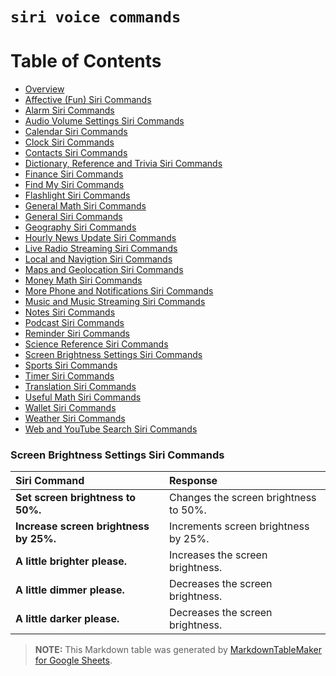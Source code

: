# `siri voice commands`

# Table of Contents

   + [Overview][page_overview]
   + [Affective (Fun) Siri Commands][page_affective]
   + [Alarm Siri Commands][page_alarm]
   + [Audio Volume Settings Siri Commands][page_audio]
   + [Calendar Siri Commands][page_calendar]
   + [Clock Siri Commands][page_clock]
   + [Contacts Siri Commands][page_contacts]
   + [Dictionary, Reference and Trivia Siri Commands][page_dictionary]
   + [Finance Siri Commands][page_finance]
   + [Find My Siri Commands][page_find]
   + [Flashlight Siri Commands][page_flashlight]
   + [General Math Siri Commands][page_general]
   + [General Siri Commands][page_general]
   + [Geography Siri Commands][page_geography]
   + [Hourly News Update Siri Commands][page_hourly]
   + [Live Radio Streaming Siri Commands][page_live]
   + [Local and Navigtion Siri Commands][page_local]
   + [Maps and Geolocation Siri Commands][page_maps]
   + [Money Math Siri Commands][page_money]
   + [More Phone and Notifications Siri Commands][page_more]
   + [Music and Music Streaming Siri Commands][page_music]
   + [Notes Siri Commands][page_notes]
   + [Podcast Siri Commands][page_podcast]
   + [Reminder Siri Commands][page_reminder]
   + [Science Reference Siri Commands][page_science]
   + [Screen Brightness Settings Siri Commands][page_screen]
   + [Sports Siri Commands][page_sports]
   + [Timer Siri Commands][page_timer]
   + [Translation Siri Commands][page_translation]
   + [Useful Math Siri Commands][page_useful]
   + [Wallet Siri Commands][page_wallet]
   + [Weather Siri Commands][page_weather]
   + [Web and YouTube Search Siri Commands][page_web]

### Screen Brightness Settings Siri Commands

|  **Siri Command** | Response |
| :--- | :--- |
|  **Set screen brightness to 50%.** | Changes the screen brightness to 50%. |
|  **Increase screen brightness by 25%.** | Increments screen brightness by 25%. |
|  **A little brighter please.** | Increases the screen brightness. |
|  **A little dimmer please.** | Decreases the screen brightness. |
|  **A little darker please.** | Decreases the screen brightness. |

> **NOTE:** This Markdown table was generated by [MarkdownTableMaker for Google Sheets][mtm].


[mtm]: https://gsuite.google.com/marketplace/app/markdowntablemaker/46507245362

[page_overview]: #overview
[page_affective]: #affective--fun--siri-commands
[page_alarm]: #alarm-siri-commands
[page_audio]: #audio-volume-settings-siri-commands
[page_calendar]: #calendar-siri-commands
[page_clock]: #clock-siri-commands
[page_contacts]: #contacts-siri-commands
[page_dictionary]: #dictionary--reference-and-trivia-siri-commands
[page_finance]: #finance-siri-commands
[page_find]: #find-my-siri-commands
[page_flashlight]: #flashlight-siri-commands
[page_general]: #general-math-siri-commands
[page_general]: #general-siri-commands
[page_geography]: #geography-siri-commands
[page_hourly]: #hourly-news-update-siri-commands
[page_live]: #live-radio-streaming-siri-commands
[page_local]: #local-and-navigtion-siri-commands
[page_maps]: #maps-and-geolocation-siri-commands
[page_money]: #money-math-siri-commands
[page_more]: #more-phone-and-notifications-siri-commands
[page_music]: #music-and-music-streaming-siri-commands
[page_notes]: #notes-siri-commands
[page_podcast]: #podcast-siri-commands
[page_reminder]: #reminder-siri-commands
[page_science]: #science-reference-siri-commands
[page_screen]: #screen-brightness-settings-siri-commands
[page_sports]: #sports-siri-commands
[page_timer]: #timer-siri-commands
[page_translation]: #translation-siri-commands
[page_useful]: #useful-math-siri-commands
[page_wallet]: #wallet-siri-commands
[page_weather]: #weather-siri-commands
[page_web]: #web-and-youtube-search-siri-commands
